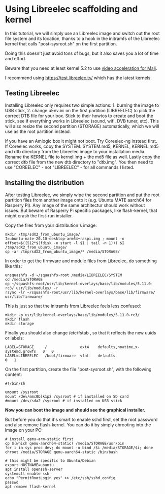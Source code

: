 Using Libreelec scaffolding and kernel
======================================

In this tutorial, we will simply use an Libreelec image and switch out the root file system and its location, thanks to a hook in the initramfs of the Libreelec kernel that calls "post-sysroot.sh" on the first partition.

Doing this doesn't just avoid tons of bugs, but it also saves you a lot of time and effort. 

Beware that you need at least kernel 5.2 to use [video acceleration for Mali](https://www.phoronix.com/scan.php?page=news_item&px=Panfrost-DRM-For-Linux-5.2).

I recommend using https://test.libreelec.tv/ which has the latest kernels.


Testing Libreelec
-----------------

Installing Libreelec only requires two simple actions: 1. burning the image to USB stick, 2. change uEnv.ini on the first partition (LIBREELEC) to pick the correct DTB file for your box. Stick to their howtos to create and boot the stick, see if everything works in Libreelec (sound, wifi, DVB tuner, etc). This will also resize the second partition (STORAGE) automatically, which we will use as the root partition instead. 

If you have an Amlogic box it might not boot. Try Coreelec-ng instead first. If Coreelec works, copy the SYSTEM. SYSTEM.md5, KERNEL, KERNEL.md5 and dtb directory from the Libreelec image to your installation media. Rename the KERNEL file to kernel.img + the md5 file as well. Lastly copy the correct dtb file from the new dtb directory to "dtb.img". You then need to use "COREELEC" - not "LIBREELEC" - for all commands I listed.


Installing the distribution
---------------------------

After testing Libreelec, we simply wipe the second partition and put the root partition files from another image onto it (e.g. Ubuntu MATE aarch64 for Rasperry Pi). Any image of the same architectur should work without issues. But beware of Rasperry Pi specific packages, like flash-kernel, that might crash the first-run installer. 


Copy the files from your distribution's image:
```
mkdir /tmp/sdX2_from_ubuntu_image/
I=ubuntu-mate-20.10-desktop-arm64+raspi.img ; mount -o offset=$((512*$(fdisk -o start -l $I | tail -n 1))) $I /tmp/sdX2_from_ubuntu_image/
cp -ar /tmp/sdX2_from_ubuntu_image/* /media/STORAGE/
```


In order to get the firmware and module files from Libreelec, do something like this:

```
unsquashfs -d ~/squashfs-root /media/LIBREELEC/SYSTEM 
cd /media/STORAGE
cp ~/squashfs-root/usr/lib/kernel-overlays/base/lib/modules/5.11.0-rc3/ usr/lib/modules/ -r
rsync -lr ~/squashfs-root/usr/lib/kernel-overlays/base/lib/firmware/ usr/lib/firmware/
```


This is just so that the initramfs from Libreelec feels less confused:
```
mkdir -p usr/lib/kernel-overlays/base/lib/modules/5.11.0-rc3/
mkdir flash
mkdir storage
```

Finally you should also change /etc/fstab , so that it reflects the new uuids or labels:

```
LABEL=STORAGE     /               ext4    defaults,noatime,x-systemd.growfs   0   0
LABEL=LIBREELEC   /boot/firmware  vfat    defaults                            0   1
```

On the first partition, create the file "post-sysroot.sh", with the following content:

```
#!/bin/sh

umount /sysroot
mount /dev/mmc0blk1p2 /sysroot # if installed on SD card
#mount /dev/sda2 /sysroot # if installed on USB stick
```

**Now you can boot the image and should see the graphical installer.**

But before you do that it's smart to enable sshd first, set the root password and also remove flash-kernel. You can do it by simply chrooting into the image on your PC:

```
# install qemu-arm-static first
cp $(which qemu-aarch64-static) /media/STORAGE/usr/bin
for i in sys proc dev; do mount -o bind /$i /media/STORAGE/$i; done
chroot /media/STORAGE qemu-aarch64-static /bin/bash

# this might be specific to Ubuntu/Debian
export HOSTNAME=ubuntu
apt install openssh-server
systemctl enable ssh
echo "PermitRootLogin yes" >> /etc/ssh/sshd_config
passwd
apt remove flash-kernel 
```


